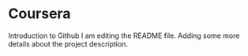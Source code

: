 # Coursera
Introduction to Github
I am editing the README file. Adding some more details about the project description.
